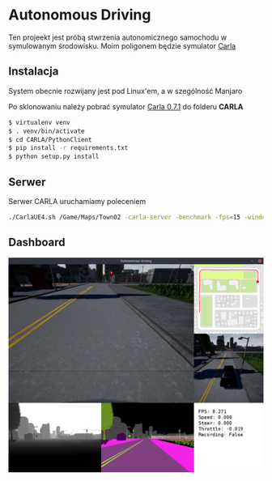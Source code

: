 # Autonomous Driving

Ten projeekt jest próbą stwrzenia autonomicznego samochodu w symulowanym środowisku. Moim poligonem będzie symulator [Carla](http://www.carla.org)

## Instalacja

System obecnie rozwijany jest pod Linux'em, a w szególność Manjaro

Po sklonowaniu należy pobrać symulator [Carla 0.7.1](https://drive.google.com/open?id=1IOh3HWQAU2kcdpyPxWfNaNAnwCaUKv2P) do folderu **CARLA**

```bash
$ virtualenv venv
$ . venv/bin/activate
$ cd CARLA/PythonClient
$ pip install -r requirements.txt
$ python setup.py install
```

## Serwer

Serwer CARLA uruchamiamy poleceniem
```bash
./CarlaUE4.sh /Game/Maps/Town02 -carla-server -benchmark -fps=15 -windowed -ResX=800 -ResY=600
```

## Dashboard

![dashboard](dashboard.png)


